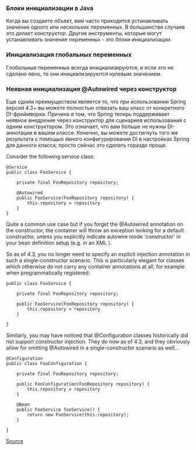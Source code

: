 ### Блоки инициализации в Java

Когда вы создаете объект, вам часто приходится устанавливать значение одного или нескольких переменных. В большинстве
случаев это делает конструктор. Другие инструменты, которые могут устанавливать значение переменных - это блоки
инициализации.

### Инициализация глобальных переменных

Глобальные переменные всегда инициализируются, и если это не сделано явно, то они инициализируются нулевым значением.

### Неявная инициализация @Autowired через конструктор

Еще одним преимуществом является то, что при использовании Spring версий 4.3+ вы можете полностью отвязать ваш класс от
конкретного DI-фреймворка. Причина в том, что Spring теперь поддерживает неявное внедрение через конструктор для
сценариев использования с одним конструктором. Это означает, что вам больше не нужны DI-аннотации в вашем классе.
Конечно, вы можете достигнуть того же результата с помощью явного конфигурирования DI в настройках Spring для данного
класса; просто сейчас это сделать гораздо проще.

Consider the following service class:

``` 
@Service
public class FooService {

    private final FooRepository repository;

    @Autowired
    public FooService(FooRepository repository) {
        this.repository = repository
    }
}
```

Quite a common use case but if you forget the @Autowired annotation on the constructor, the container will throw an
exception looking for a default constructor, unless you explicitly indicate autowire mode 'constructor' in your bean
definition setup (e.g. in an XML <bean>).

So as of 4.3, you no longer need to specify an explicit injection annotation in such a single-constructor scenario. This
is particularly elegant for classes which otherwise do not carry any container annotations at all, for example when
programmatically registered:

``` 
public class FooService {

    private final FooRepository repository;

    public FooService(FooRepository repository) {
        this.repository = repository
    }

}
```

Similarly, you may have noticed that @Configuration classes historically did not support constructor injection. They do
now as of 4.3, and they obviously allow for omitting @Autowired in a single-constructor scenario as well...

``` 
@Configuration
public class FooConfiguration {

    private final FooRepository repository;

    public FooConfiguration(FooRepository repository) {
        this.repository = repository
    }

    @Bean
    public FooService fooService() {
        return new FooService(this.repository);
    }

}
```

[Source](https://spring.io/blog/2016/03/04/core-container-refinements-in-spring-framework-4-3)